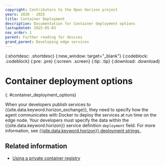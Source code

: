 ```yaml
---
copyright: Contributors to the Open Horizon project
years: 2020 - 2025
title: Container Deployment
description: Documentation for Container deployment options
lastupdated: 2025-05-03
nav_order: 1
parent: Further reading for devices
grand_parent: Developing edge services
---
```


{:shortdesc: .shortdesc}
{:new_window: target="_blank"}
{:codeblock: .codeblock}
{:pre: .pre}
{:screen: .screen}
{:tip: .tip}
{:download: .download}

# Container deployment options
{: #container_deployment_options}

When your developers publish services to {{site.data.keyword.horizon_exchange}}, they need to specify how the agent communicates with Docker to deploy the services at run time on the edge node. Your developers must specify the data within the {{site.data.keyword.horizon}} service definition `deployment` field. For more information, see [{{site.data.keyword.horizon}} deployment strings ](/docs/anax/docs/deployment_string/).

## Related information

* [Using a private container registry](container_registry.md)
